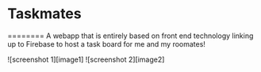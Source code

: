 # Taskmates
========
A webapp that is entirely based on front end technology linking up to Firebase to host a task board for me and my roomates!

![screenshot 1][image1]
![screenshot 2][image2]
